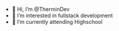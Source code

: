 - 👋 Hi, I’m @TherminDev
- 👀 I’m interested in fullstack development
- 🌱 I’m currently attending Highschool
